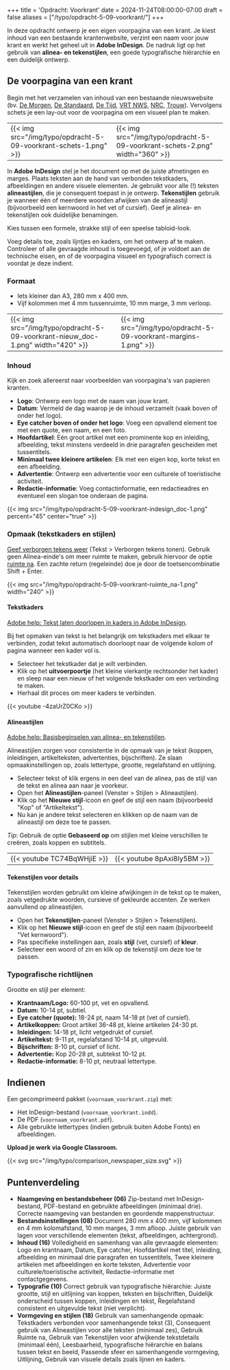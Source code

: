 +++
title = 'Opdracht: Voorkrant'
date = 2024-11-24T08:00:00-07:00
draft = false
aliases = ["/typo/opdracht-5-09-voorkrant/"]
+++

In deze opdracht ontwerp je een eigen voorpagina van een krant. Je kiest inhoud van een bestaande krantenwebsite, verzint een naam voor jouw krant en werkt het geheel uit in **Adobe InDesign**. De nadruk ligt op het gebruik van **alinea- en tekenstijlen**, een goede typografische hiërarchie en een duidelijk ontwerp.

## De voorpagina van een krant

Begin met het verzamelen van inhoud van een bestaande nieuwswebsite (bv. [De Morgen](https://www.demorgen.be/), [De Standaard](https://www.standaard.be/), [De Tijd](https://www.tijd.be/), [VRT NWS](https://www.vrt.be/vrtnws/nl/), [NRC](https://www.nrc.nl/), [Trouw](https://www.trouw.nl/)). Vervolgens schets je een lay-out voor de voorpagina om een visueel plan te maken.

| | |
|-|-|
|{{< img src="/img/typo/opdracht-5-09-voorkrant-schets-1.png" >}}|{{< img src="/img/typo/opdracht-5-09-voorkrant-schets-2.png" width="360" >}}|

In **Adobe InDesign** stel je het document op met de juiste afmetingen en marges. Plaats teksten aan de hand van verbonden tekstkaders, afbeeldingen en andere visuele elementen. Je gebruikt voor alle (!) teksten **alineastijlen**, die je consequent toepast in je ontwerp. **Tekenstijlen** gebruik je wanneer één of meerdere woorden afwijken van de alineastijl (bijvoorbeeld een kernwoord in het vet of cursief). Geef je alinea- en tekenstijlen ook duidelijke benamingen. 

Kies tussen een formele, strakke stijl of een speelse tabloid-look.  

Voeg details toe, zoals lijntjes en kaders, om het ontwerp af te maken. Controleer of alle gevraagde inhoud is toegevoegd, of je voldoet aan de technische eisen, en of de voorpagina visueel en typografisch correct is voordat je deze indient.

### Formaat

- Iets kleiner dan A3, 280 mm x 400 mm.
- Vijf kolommen met 4 mm tussenruimte, 10 mm marge, 3 mm verloop. 

| | |
|-|-|
|{{< img src="/img/typo/opdracht-5-09-voorkrant-nieuw_doc-1.png" width="420" >}}|{{< img src="/img/typo/opdracht-5-09-voorkrant-margins-1.png" >}}|

### Inhoud

Kijk en zoek allereerst naar voorbeelden van voorpagina's van papieren kranten.

- **Logo**: Ontwerp een logo met de naam van jouw krant. 
- **Datum**: Vermeld de dag waarop je de inhoud verzamelt (vaak boven of onder het logo). 
- **Eye catcher boven of onder het logo**: Voeg een opvallend element toe met een quote, een naam, en een foto. 
- **Hoofdartikel**: Eén groot artikel met een prominente kop en inleiding, afbeelding, tekst minstens verdeeld in drie paragrafen gescheiden met tussentitels. 
- **Minimaal twee kleinere artikelen**: Elk met een eigen kop, korte tekst en een afbeelding. 
- **Advertentie**: Ontwerp een advertentie voor een culturele of toeristische activiteit. 
- **Redactie-informatie**: Voeg contactinformatie, een redactieadres en eventueel een slogan toe onderaan de pagina. 

{{< img src="/img/typo/opdracht-5-09-voorkrant-indesign_doc-1.png" percent="45" center="true" >}}

### Opmaak (tekstkaders en stijlen)

[Geef verborgen tekens weer](https://helpx.adobe.com/nl/indesign/using/editing-text.html#view_hidden_nonprinting_characters) (Tekst > Verborgen tekens tonen). Gebruik geen Alinea-einde's om meer ruimte te maken, gebruik hiervoor de optie [ruimte na](https://helpx.adobe.com/nl/indesign/using/formatting-paragraphs.html). Een zachte return (regeleinde) doe je door de toetsencombinatie Shift + Enter.

{{< img src="/img/typo/opdracht-5-09-voorkrant-ruimte_na-1.png" width="240" >}}

#### Tekstkaders

[Adobe help: Tekst laten doorlopen in kaders in Adobe InDesign](https://helpx.adobe.com/nl/indesign/using/threading-text.html).

Bij het opmaken van tekst is het belangrijk om tekstkaders met elkaar te verbinden, zodat tekst automatisch doorloopt naar de volgende kolom of pagina wanneer een kader vol is. 

- Selecteer het tekstkader dat je wilt verbinden.
- Klik op het **uitvoerpoortje** (het kleine vierkantje rechtsonder het kader) en sleep naar een nieuw of het volgende tekstkader om een verbinding te maken.
- Herhaal dit proces om meer kaders te verbinden.

{{< youtube -4zaUrZ0CKo >}}

#### Alineastijlen

[Adobe help: Basisbeginselen van alinea- en tekenstijlen](https://helpx.adobe.com/nl/indesign/using/paragraph-character-styles.html).

Alineastijlen zorgen voor consistentie in de opmaak van je tekst (koppen, inleidingen, artikelteksten, advertenties, bijschriften). Ze slaan opmaakinstellingen op, zoals lettertype, grootte, regelafstand en uitlijning.

- Selecteer tekst of klik ergens in een deel van de alinea, pas de stijl van de tekst en alinea aan naar je voorkeur. 
- Open het **Alineastijlen**-paneel (Venster > Stijlen > Alineastijlen). 
- Klik op het **Nieuwe stijl**-icoon en geef de stijl een naam (bijvoorbeeld "Kop" of "Artikeltekst").
- Nu kan je andere tekst selecteren en klikken op de naam van de alineastijl om deze toe te passen.

*Tip*: Gebruik de optie **Gebaseerd op** om stijlen met kleine verschillen te creëren, zoals koppen en subtitels.

| | |
|-|-|
|{{< youtube TC74BqWHjiE >}}|{{< youtube 8pAxi8ly5BM >}}|

#### Tekenstijlen voor details

Tekenstijlen worden gebruikt om kleine afwijkingen in de tekst op te maken, zoals vetgedrukte woorden, cursieve of gekleurde accenten. Ze werken aanvullend op alineastijlen.

- Open het **Tekenstijlen**-paneel (Venster > Stijlen > Tekenstijlen). 
- Klik op het **Nieuwe stijl**-icoon en geef de stijl een naam (bijvoorbeeld "Vet kernwoord").
- Pas specifieke instellingen aan, zoals **stijl** (vet, cursief) of **kleur**.
- Selecteer een woord of zin en klik op de tekenstijl om deze toe te passen.

### Typografische richtlijnen

Grootte en stijl per element:

- **Krantnaam/Logo:** 60-100 pt, vet en opvallend. 
- **Datum:** 10-14 pt, subtiel. 
- **Eye catcher (quote):** 18-24 pt, naam 14-18 pt (vet of cursief). 
- **Artikelkoppen:** Groot artikel 36-48 pt, kleine artikelen 24-30 pt. 
- **Inleidingen:** 14-18 pt, licht vetgedrukt of cursief. 
- **Artikeltekst:** 9-11 pt, regelafstand 10-14 pt, uitgevuld. 
- **Bijschriften:** 8-10 pt, cursief of licht. 
- **Advertentie:** Kop 20-28 pt, subtekst 10-12 pt. 
- **Redactie-informatie:** 8-10 pt, neutraal lettertype. 

## Indienen

Een gecomprimeerd pakket (`voornaam_voorkrant.zip`) met:
- Het InDesign-bestand (`voornaam_voorkrant.indd`).
- De PDF (`voornaam_voorkrant.pdf`).
- Alle gebruikte lettertypes (indien gebruik buiten Adobe Fonts) en afbeeldingen.

**Upload je werk via Google Classroom.**

{{< svg src="/img/typo/comparison_newspaper_size.svg" >}}

## Puntenverdeling

- **Naamgeving en bestandsbeheer (06)** Zip-bestand met InDesign-bestand, PDF-bestand en gebruikte afbeeldingen (minimaal drie). Correcte naamgeving van bestanden en geordende mappenstructuur.
- **Bestandsinstellingen (08)** Document 280 mm x 400 mm, vijf kolommen en 4 mm kolomafstand, 10 mm marges, 3 mm afloop. Juiste gebruik van lagen voor verschillende elementen (tekst, afbeeldingen, achtergrond).
- **Inhoud (16)** Volledigheid en samenhang van alle gevraagde elementen: Logo en krantnaam, Datum, Eye catcher, Hoofdartikel met titel, inleiding, afbeelding en minimaal drie paragrafen en tussentitels, Twee kleinere artikelen met afbeeldingen en korte teksten, Advertentie voor culturele/toeristische activiteit, Redactie-informatie met contactgegevens.
- **Typografie (10)** Correct gebruik van typografische hiërarchie: Juiste grootte, stijl en uitlijning van koppen, teksten en bijschriften, Duidelijk onderscheid tussen koppen, inleidingen en tekst, Regelafstand consistent en uitgevulde tekst (niet verplicht).
- **Vormgeving en stijlen (18)** Gebruik van samenhangende opmaak: Tekstkaders verbonden voor samenhangende tekst (3), Consequent gebruik van Alineastijlen voor alle teksten (minimaal zes), Gebruik Ruimte na, Gebruik van Tekenstijlen voor afwijkende tekstdetails (minimaal één), Leesbaarheid, typografische hiërarchie en balans tussen tekst en beeld, Passende sfeer en samenhangende vormgeving, Uitlijning, Gebruik van visuele details zoals lijnen en kaders.
